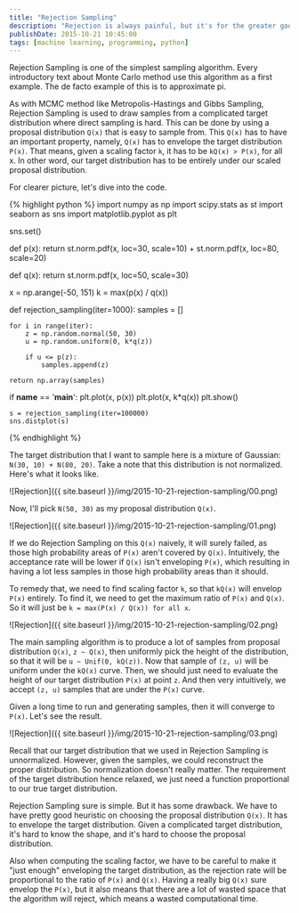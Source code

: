 ```yaml
---
title: "Rejection Sampling"
description: "Rejection is always painful, but it's for the greater good! You can sample from a complicated distribution by rejecting samples!"
publishDate: 2015-10-21 10:45:00
tags: [machine learning, programming, python]
---
```


Rejection Sampling is one of the simplest sampling algorithm. Every introductory text about Monte Carlo method use this algorithm as a first example. The de facto example of this is to approximate pi.

As with MCMC method like Metropolis-Hastings and Gibbs Sampling, Rejection Sampling is used to draw samples from a complicated target distribution where direct sampling is hard. This can be done by using a proposal distribution `Q(x)` that is easy to sample from. This `Q(x)` has to have an important property, namely, `Q(x)` has to envelope the target distribution `P(x)`. That means, given a scaling factor `k`, it has to be `kQ(x) > P(x)`, for all x. In other word, our target distribution has to be entirely under our scaled proposal distribution.

For clearer picture, let's dive into the code.

{% highlight python %}
import numpy as np
import scipy.stats as st
import seaborn as sns
import matplotlib.pyplot as plt

sns.set()

def p(x):
return st.norm.pdf(x, loc=30, scale=10) + st.norm.pdf(x, loc=80, scale=20)

def q(x):
return st.norm.pdf(x, loc=50, scale=30)

x = np.arange(-50, 151)
k = max(p(x) / q(x))

def rejection_sampling(iter=1000):
samples = []

    for i in range(iter):
        z = np.random.normal(50, 30)
        u = np.random.uniform(0, k*q(z))

        if u <= p(z):
            samples.append(z)

    return np.array(samples)

if **name** == '**main**':
plt.plot(x, p(x))
plt.plot(x, k\*q(x))
plt.show()

    s = rejection_sampling(iter=100000)
    sns.distplot(s)

{% endhighlight %}

The target distribution that I want to sample here is a mixture of Gaussian: `N(30, 10) + N(80, 20)`. Take a note that this distribution is not normalized. Here's what it looks like.

![Rejection]({{ site.baseurl }}/img/2015-10-21-rejection-sampling/00.png)

Now, I'll pick `N(50, 30)` as my proposal distribution `Q(x)`.

![Rejection]({{ site.baseurl }}/img/2015-10-21-rejection-sampling/01.png)

If we do Rejection Sampling on this `Q(x)` naively, it will surely failed, as those high probability areas of `P(x)` aren't covered by `Q(x)`. Intuitively, the acceptance rate will be lower if `Q(x)` isn't enveloping `P(x)`, which resulting in having a lot less samples in those high probability areas than it should.

To remedy that, we need to find scaling factor `k`, so that `kQ(x)` will envelop `P(x)` entirely. To find it, we need to get the maximum ratio of `P(x)` and `Q(x)`. So it will just be `k = max(P(x) / Q(x)) for all x`.

![Rejection]({{ site.baseurl }}/img/2015-10-21-rejection-sampling/02.png)

The main sampling algorithm is to produce a lot of samples from proposal distribution `Q(x)`, `z ~ Q(x)`, then uniformly pick the height of the distribution, so that it will be `u ~ Unif(0, kQ(z))`. Now that sample of `(z, u)` will be uniform under the `kQ(x)` curve. Then, we should just need to evaluate the height of our target distribution `P(x)` at point `z`. And then very intuitively, we accept `(z, u)` samples that are under the `P(x)` curve.

Given a long time to run and generating samples, then it will converge to `P(x)`. Let's see the result.

![Rejection]({{ site.baseurl }}/img/2015-10-21-rejection-sampling/03.png)

Recall that our target distribution that we used in Rejection Sampling is unnormalized. However, given the samples, we could reconstruct the proper distribution. So normalization doesn't really matter. The requirement of the target distribution hence relaxed, we just need a function proportional to our true target distribution.

Rejection Sampling sure is simple. But it has some drawback. We have to have pretty good heuristic on choosing the proposal distribution `Q(x)`. It has to envelope the target distribution. Given a complicated target distribution, it's hard to know the shape, and it's hard to choose the proposal distribution.

Also when computing the scaling factor, we have to be careful to make it "just enough" enveloping the target distribution, as the rejection rate will be proportional to the ratio of `P(x)` and `Q(x)`. Having a really big `Q(x)` sure envelop the `P(x)`, but it also means that there are a lot of wasted space that the algorithm will reject, which means a wasted computational time.
